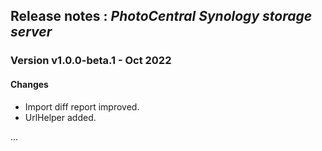 ## Release notes : _PhotoCentral Synology storage server_
### Version v1.0.0-beta.1 - Oct 2022
#### Changes
* Import diff report improved.
* UrlHelper added.

...